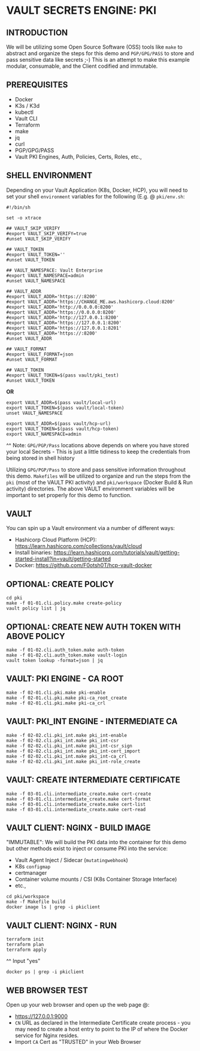 # VAULT SECRETS ENGINE: PKI

## INTRODUCTION

We will be utilizing some Open Source Software (OSS) tools like `make` to abstract and organize the steps for this demo and `PGP/GPG/PASS` to store and pass sensitive data like secrets ;-) This is an attempt to make this example modular, consumable, and the Client codified and immutable.

## PREREQUISITES

   - Docker
   - K3s / K3d
   - kubectl
   - Vault CLI
   - Terraform
   - make
   - jq
   - curl
   - PGP/GPG/PASS
   - Vault PKI Engines, Auth, Policies, Certs, Roles, etc.,

## SHELL ENVIRONMENT

Depending on your Vault Application (K8s, Docker, HCP), you will need to set your shell `environment` variables for the following (E.g. @ `pki/env.sh`:

```shell
#!/bin/sh

set -o xtrace

## VAULT_SKIP_VERIFY
#export VAULT_SKIP_VERIFY=true
#unset VAULT_SKIP_VERIFY

## VAULT_TOKEN
#export VAULT_TOKEN=''
#unset VAULT_TOKEN

## VAULT_NAMESPACE: Vault Enterprise
#export VAULT_NAMESPACE=admin
#unset VAULT_NAMESPACE

## VAULT_ADDR
#export VAULT_ADDR='https://:8200'
#export VAULT_ADDR='https://CHANGE_ME.aws.hashicorp.cloud:8200'
#export VAULT_ADDR='http://0.0.0.0:8200'
#export VAULT_ADDR='https://0.0.0.0:8200'
#export VAULT_ADDR='http://127.0.0.1:8200'
#export VAULT_ADDR='https://127.0.0.1:8200'
#export VAULT_ADDR='https://127.0.0.1:8201'
#export VAULT_ADDR='https://:8200'
#unset VAULT_ADDR

## VAULT_FORMAT
#export VAULT_FORMAT=json
#unset VAULT_FORMAT

## VAULT_TOKEN
#export VAULT_TOKEN=$(pass vault/pki_test)
#unset VAULT_TOKEN
```
**OR**
```shell
export VAULT_ADDR=$(pass vault/local-url)
export VAULT_TOKEN=$(pass vault/local-token)
unset VAULT_NAMESPACE
```
```shell
export VAULT_ADDR=$(pass vault/hcp-url)
export VAULT_TOKEN=$(pass vault/hcp-token)
export VAULT_NAMESPACE=admin
```

^^ Note: `GPG/PGP/Pass` locations above depends on where you have stored your local Secrets - This is just a little tidiness to keep the credentials from being stored in shell history

Utilizing `GPG/PGP/Pass` to store and pass sensitive information throughout this demo. `Makefiles` will be utilized to organize and run the steps from the `pki` (most of the VAULT PKI activity) and `pki/workspace` (Docker Build & Run activity) directories. The above VAULT environment variables will be important to set properly for this demo to function.

## VAULT

You can spin up a Vault environment via a number of different ways:
- Hashicorp Cloud Platform (HCP): https://learn.hashicorp.com/collections/vault/cloud
- Install binaries: https://learn.hashicorp.com/tutorials/vault/getting-started-install?in=vault/getting-started
- Docker: https://github.com/F0otsh0T/hcp-vault-docker

## OPTIONAL: CREATE POLICY

```shell
cd pki
make -f 01-01.cli.policy.make create-policy
vault policy list | jq
```

## OPTIONAL: CREATE NEW AUTH TOKEN WITH ABOVE POLICY

```shell
make -f 01-02.cli.auth_token.make auth-token
make -f 01-02.cli.auth_token.make vault-login
vault token lookup -format=json | jq
```

## VAULT: PKI ENGINE - CA ROOT

```shell
make -f 02-01.cli.pki.make pki-enable
make -f 02-01.cli.pki.make pki-ca_root_create
make -f 02-01.cli.pki.make pki-ca_crl
```

## VAULT: PKI_INT ENGINE - INTERMEDIATE CA

```shell
make -f 02-02.cli.pki_int.make pki_int-enable
make -f 02-02.cli.pki_int.make pki_int-csr
make -f 02-02.cli.pki_int.make pki_int-csr_sign
make -f 02-02.cli.pki_int.make pki_int-cert_import
make -f 02-02.cli.pki_int.make pki_int-ca_crl
make -f 02-02.cli.pki_int.make pki_int-role_create
```

## VAULT: CREATE INTERMEDIATE CERTIFICATE

```shell
make -f 03-01.cli.intermediate_create.make cert-create
make -f 03-01.cli.intermediate_create.make cert-format
make -f 03-01.cli.intermediate_create.make cert-list
make -f 03-01.cli.intermediate_create.make cert-read
```

## VAULT CLIENT: NGINX - BUILD IMAGE

"IMMUTABLE": We will build the PKI data into the container for this demo but other methods exist to inject or consume PKI into the service:
- Vault Agent Inject / Sidecar (`mutatingwebhook`)
- K8s `configmap`
- certmanager
- Container volume mounts / CSI (K8s Container Storage Interface)
- etc.,

```shell
cd pki/workspace
make -f Makefile build
docker image ls | grep -i pkiclient
```

## VAULT CLIENT: NGINX - RUN

```shell
terraform init
terraform plan
terraform apply
```
^^ Input "yes"

```shell
docker ps | grep -i pkiclient
```

## WEB BROWSER TEST

Open up your web browser and open up the web page @:
- https://127.0.0.1:9000
- `CN` URL as declared in the Intermediate Certificate create process - you may need to create a host entry to point to the IP of where the Docker service for Nginx resides.
- Import `CA` Cert as "TRUSTED" in your Web Browser

